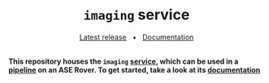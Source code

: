 <h1 align="center"><code>imaging</code> service</h1>
<div align="center">
  <a href="https://github.com/VU-ASE/imaging/releases/latest">Latest release</a>
  <span>&nbsp;&nbsp;•&nbsp;&nbsp;</span>
  <a href="https://ase.vu.nl/docs/category/imaging">Documentation</a>
  <br />
</div>
<br/>

**This repository houses the `imaging` [service](https://ase.vu.nl/docs/framework/glossary/service), which can be used in a [pipeline](https://ase.vu.nl/docs/framework/glossary/pipeline) on an ASE Rover. To get started, take a look at its [documentation](https://ase.vu.nl/docs/category/imaging)**

